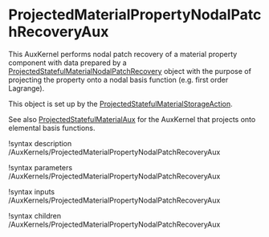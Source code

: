 # ProjectedMaterialPropertyNodalPatchRecoveryAux

This AuxKernel performs nodal patch recovery of a material property component with data prepared by a [ProjectedStatefulMaterialNodalPatchRecovery](ProjectedStatefulMaterialNodalPatchRecovery.md) object with the purpose of projecting the property onto a nodal basis function (e.g. first order Lagrange).

This object is set up by the [ProjectedStatefulMaterialStorageAction](ProjectedStatefulMaterialStorageAction.md).

See also [ProjectedStatefulMaterialAux](ProjectedStatefulMaterialAux.md) for the AuxKernel that projects onto elemental basis functions.

!syntax description /AuxKernels/ProjectedMaterialPropertyNodalPatchRecoveryAux

!syntax parameters /AuxKernels/ProjectedMaterialPropertyNodalPatchRecoveryAux

!syntax inputs /AuxKernels/ProjectedMaterialPropertyNodalPatchRecoveryAux

!syntax children /AuxKernels/ProjectedMaterialPropertyNodalPatchRecoveryAux
